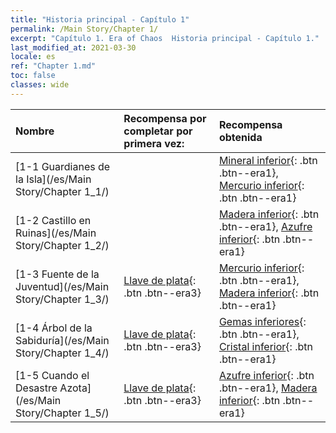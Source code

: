 ```yaml
---
title: "Historia principal - Capítulo 1"
permalink: /Main Story/Chapter 1/
excerpt: "Capítulo 1. Era of Chaos  Historia principal - Capítulo 1."
last_modified_at: 2021-03-30
locale: es
ref: "Chapter 1.md"
toc: false
classes: wide
---
```


  | Nombre |  Recompensa por completar por primera vez: | Recompensa obtenida |
  |:------------|:------------|:------------| 
  | [1-1 Guardianes de la Isla](/es/Main Story/Chapter 1_1/) |  | [Mineral inferior](/es/Items/mat_1/){: .btn .btn--era1}, [Mercurio inferior](/es/Items/mat_2/){: .btn .btn--era1} |
  | [1-2 Castillo en Ruinas](/es/Main Story/Chapter 1_2/) |  | [Madera inferior](/es/Items/mat_1/){: .btn .btn--era1}, [Azufre inferior](/es/Items/mat_3/){: .btn .btn--era1} |
  | [1-3 Fuente de la Juventud](/es/Main Story/Chapter 1_3/) | [Llave de plata](/es/Items/con_693/){: .btn .btn--era3} | [Mercurio inferior](/es/Items/mat_2/){: .btn .btn--era1}, [Madera inferior](/es/Items/mat_1/){: .btn .btn--era1} |
  | [1-4 Árbol de la Sabiduría](/es/Main Story/Chapter 1_4/) | [Llave de plata](/es/Items/con_693/){: .btn .btn--era3} | [Gemas inferiores](/es/Items/mat_4/){: .btn .btn--era1}, [Cristal inferior](/es/Items/mat_5/){: .btn .btn--era1} |
  | [1-5 Cuando el Desastre Azota](/es/Main Story/Chapter 1_5/) | [Llave de plata](/es/Items/con_693/){: .btn .btn--era3} | [Azufre inferior](/es/Items/mat_3/){: .btn .btn--era1}, [Madera inferior](/es/Items/mat_1/){: .btn .btn--era1} |

